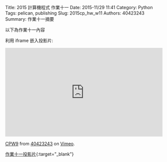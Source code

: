 Title: 2015 計算機程式 作業十一
Date: 2015-11/29 11:41
Category: Python
Tags: pelican, publishing
Slug: 2015cp_hw_w11
Authors: 40423243
Summary: 作業十一摘要

以下為作業十一內容

利用 iframe 嵌入投影片:

<iframe src="https://player.vimeo.com/video/145675348" width="500" height="281" frameborder="0" webkitallowfullscreen mozallowfullscreen allowfullscreen></iframe> <p><a href="https://vimeo.com/145675348">CPW9</a> from <a href="https://vimeo.com/user45620934">40423243</a> on <a href="https://vimeo.com">Vimeo</a>.</p>

[作業十一投影片](40423243_cp_w11_p.html){:target="_blank"}